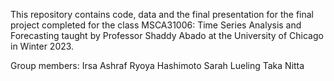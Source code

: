 This repository contains code, data and the final presentation for the 
final project completed for the class MSCA31006: Time Series Analysis and 
Forecasting taught by Professor Shaddy Abado at the University of Chicago 
in Winter 2023. 

Group members:
Irsa Ashraf
Ryoya Hashimoto 
Sarah Lueling 
Taka Nitta

 
